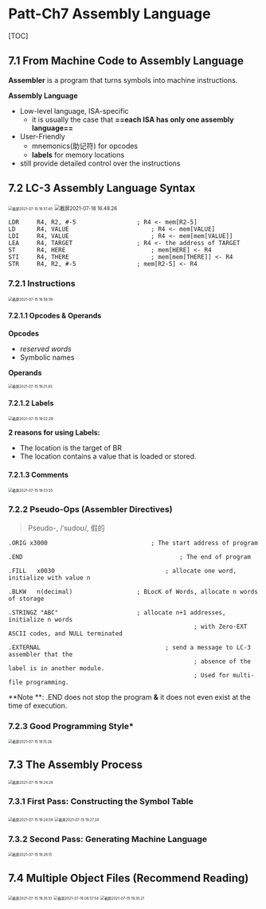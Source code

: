 # Patt-Ch7 Assembly Language

[TOC]



## **7.1 From Machine Code to Assembly Language**

**Assembler** is a program that turns symbols into machine instructions.

**Assembly Language**

- Low-level language, ISA-specific
  - it is usually the case that **==each ISA has only one assembly language==**
- User-Friendly
  - mnemonics(助记符) for opcodes
  - **labels** for memory locations
- still provide detailed control over the instructions



## **7.2 LC-3 Assembly Language Syntax**

<img src="/Users/particle/Library/Application Support/typora-user-images/截屏2021-07-15 18.57.40.png" alt="截屏2021-07-15 18.57.40" style="zoom:50%;" />





<img src="/Users/particle/Library/Application Support/typora-user-images/截屏2021-07-18 16.48.26.png" alt="截屏2021-07-18 16.48.26" style="zoom:70%;" />

```assembly
LDR 	R4, R2, #-5					; R4 <- mem[R2-5]
LD		R4, VALUE						; R4 <- mem[VALUE]
LDI 	R4, VALUE						; R4 <- mem[mem[VALUE]]
LEA 	R4, TARGET					; R4 <- the address of TARGET
ST		R4, HERE						; mem[HERE] <- R4
STI		R4, THERE						; mem[mem[THERE]] <- R4
STR 	R4, R2, #-5					; mem[R2-5] <- R4
```



### 7.2.1 Instructions

<img src="/Users/particle/Library/Application Support/typora-user-images/截屏2021-07-15 18.58.59.png" alt="截屏2021-07-15 18.58.59" style="zoom:50%;" />

#### 7.2.1.1 Opcodes & Operands

**Opcodes**

- *reserved words*
- Symbolic names

**Operands**

<img src="/Users/particle/Library/Application Support/typora-user-images/截屏2021-07-15 19.01.45.png" alt="截屏2021-07-15 19.01.45" style="zoom:50%;" />



#### 7.2.1.2 Labels

<img src="/Users/particle/Library/Application Support/typora-user-images/截屏2021-07-15 19.02.29.png" alt="截屏2021-07-15 19.02.29" style="zoom:50%;" />



**2 reasons for using Labels:**

- The location is the target of BR
- The location contains a value that is loaded or stored.



#### 7.2.1.3 Comments

<img src="/Users/particle/Library/Application Support/typora-user-images/截屏2021-07-15 19.03.55.png" alt="截屏2021-07-15 19.03.55" style="zoom:50%;" />





### 7.2.2 Pseudo-Ops (Assembler Directives)

> Pseudo-, /ˈsudoʊ/, 假的

```assembly
.ORIG x3000								; The start address of program

.END											; The end of program

.FILL	x0030								; allocate one word, initialize with value n

.BLKW	n(decimal)					; BLocK of Words, allocate n words of storage

.STRINGZ "ABC" 						; allocate n+1 addresses, initialize n words 
													; with Zero-EXT ASCII codes, and NULL terminated
												
.EXTERNAL									; send a message to LC-3 assembler that the 															
													; absence of the label is in another module.
													; Used for multi-file programming.
```

**Note **: .END does not stop the program **&** it does not even exist at the time of execution.



### 7.2.3 Good Programming Style*

<img src="/Users/particle/Library/Application Support/typora-user-images/截屏2021-07-15 19.15.26.png" alt="截屏2021-07-15 19.15.26" style="zoom:50%;" />



## **7.3 The Assembly Process**

<img src="/Users/particle/Library/Application Support/typora-user-images/截屏2021-07-15 19.24.28.png" alt="截屏2021-07-15 19.24.28" style="zoom:50%;" />



### 7.3.1 First Pass: Constructing the Symbol Table

<img src="/Users/particle/Library/Application Support/typora-user-images/截屏2021-07-15 19.24.59.png" alt="截屏2021-07-15 19.24.59" style="zoom:50%;" />

<img src="/Users/particle/Library/Application Support/typora-user-images/截屏2021-07-15 19.27.24.png" alt="截屏2021-07-15 19.27.24" style="zoom:50%;" />



### 7.3.2 Second Pass: Generating Machine Language

<img src="/Users/particle/Library/Application Support/typora-user-images/截屏2021-07-15 19.28.15.png" alt="截屏2021-07-15 19.28.15" style="zoom:50%;" />



## **7.4 Multiple Object Files (Recommend Reading)**

<img src="/Users/particle/Library/Application Support/typora-user-images/截屏2021-07-15 19.35.10.png" alt="截屏2021-07-15 19.35.10" style="zoom:50%;" />



<img src="/Users/particle/Library/Application Support/typora-user-images/截屏2021-07-19 08.57.54.png" alt="截屏2021-07-19 08.57.54" style="zoom:50%;" />



<img src="/Users/particle/Library/Application Support/typora-user-images/截屏2021-07-15 19.35.21.png" alt="截屏2021-07-15 19.35.21" style="zoom:50%;" />

